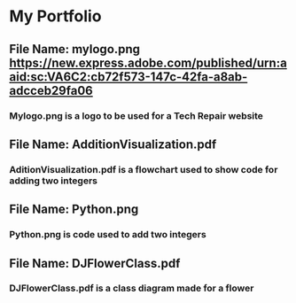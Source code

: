 # My Portfolio
## File Name: mylogo.png https://new.express.adobe.com/published/urn:aaid:sc:VA6C2:cb72f573-147c-42fa-a8ab-adcceb29fa06
### Mylogo.png is a logo to be used for a Tech Repair website
## File Name: AdditionVisualization.pdf
### AditionVisualization.pdf is a flowchart used to show code for adding two integers
## File Name: Python.png
### Python.png is code used to add two integers
## File Name: DJFlowerClass.pdf
### DJFlowerClass.pdf is a class diagram made for a flower
